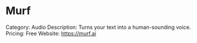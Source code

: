 # Murf

Category: Audio
Description: Turns your text into a human-sounding voice.
Pricing: Free
Website: https://murf.ai